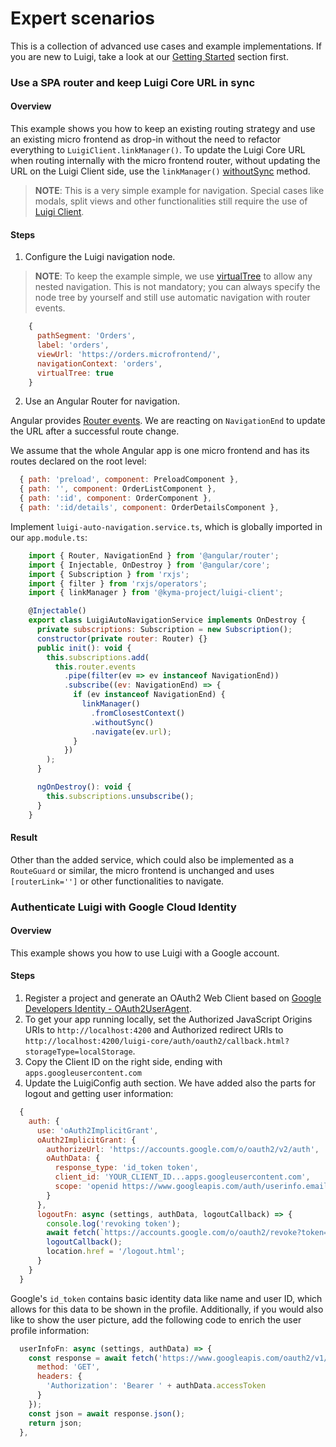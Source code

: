 <!-- meta
{
  "node": {
    "label": "Expert scenarios",
    "category": {
      "label": "Advanced"
    },
    "metaData": {
      "categoryPosition": 4,
      "position": 1
    }
  }
}
meta -->

# Expert scenarios

This is a collection of advanced use cases and example implementations. If you are new to Luigi, take a look at our [Getting Started](getting-started.md) section first.

<!-- accordion:start -->

### Use a SPA router and keep Luigi Core URL in sync

#### Overview

This example shows you how to keep an existing routing strategy and use an existing micro frontend as drop-in without the need to refactor everything to `LuigiClient.linkManager()`. To update the Luigi Core URL when routing internally with the micro frontend router, without updating the URL on the Luigi Client side, use the `linkManager()` [withoutSync](luigi-client-api.md#withoutsync) method.

<!-- add-attribute:class:warning -->
> **NOTE**: This is a very simple example for navigation. Special cases like modals, split views and other functionalities still require the use of [Luigi Client](luigi-client-api.md).

#### Steps

1. Configure the Luigi navigation node.

<!-- add-attribute:class:success -->
> **NOTE**: To keep the example simple, we use [virtualTree](navigation-parameters-reference.md#virtualtree) to allow any nested navigation. This is not mandatory; you can always specify the node tree by yourself and still use automatic navigation with router events.

```javascript
    {
      pathSegment: 'Orders',
      label: 'orders',
      viewUrl: 'https://orders.microfrontend/',
      navigationContext: 'orders',
      virtualTree: true
    }
```

2. Use an Angular Router for navigation.

Angular provides [Router events](https://angular.io/guide/router#router-events). We are reacting on `NavigationEnd` to update the URL after a successful route change.

We assume that the whole Angular app is one micro frontend and has its routes declared on the root level:

```javascript
  { path: 'preload', component: PreloadComponent },
  { path: '', component: OrderListComponent },
  { path: ':id', component: OrderComponent },
  { path: ':id/details', component: OrderDetailsComponent },
```

Implement `luigi-auto-navigation.service.ts`, which is globally imported in our `app.module.ts`:

```javascript
    import { Router, NavigationEnd } from '@angular/router';
    import { Injectable, OnDestroy } from '@angular/core';
    import { Subscription } from 'rxjs';
    import { filter } from 'rxjs/operators';
    import { linkManager } from '@kyma-project/luigi-client';

    @Injectable()
    export class LuigiAutoNavigationService implements OnDestroy {
      private subscriptions: Subscription = new Subscription();
      constructor(private router: Router) {}
      public init(): void {
        this.subscriptions.add(
          this.router.events
            .pipe(filter(ev => ev instanceof NavigationEnd))
            .subscribe((ev: NavigationEnd) => {
              if (ev instanceof NavigationEnd) {
                linkManager()
                  .fromClosestContext()
                  .withoutSync()
                  .navigate(ev.url);
              }
            })
        );
      }

      ngOnDestroy(): void {
        this.subscriptions.unsubscribe();
      }
    }
```

#### Result

Other than the added service, which could also be implemented as a `RouteGuard` or similar, the micro frontend is unchanged and uses `[routerLink='']` or other functionalities to navigate.

### Authenticate Luigi with Google Cloud Identity

#### Overview

This example shows you how to use Luigi with a Google account.

#### Steps

1. Register a project and generate an OAuth2 Web Client based on [Google Developers Identity - OAuth2UserAgent](https://developers.google.com/identity/protocols/OAuth2UserAgent).
2. To get your app running locally, set the Authorized JavaScript Origins URIs to `http://localhost:4200` and Authorized redirect URIs to `http://localhost:4200/luigi-core/auth/oauth2/callback.html?storageType=localStorage`.
3. Copy the Client ID on the right side, ending with `apps.googleusercontent.com`
4. Update the LuigiConfig auth section. We have added also the parts for logout and getting user information:

```javascript
  {
    auth: {
      use: 'oAuth2ImplicitGrant',
      oAuth2ImplicitGrant: {
        authorizeUrl: 'https://accounts.google.com/o/oauth2/v2/auth',
        oAuthData: {
          response_type: 'id_token token',
          client_id: 'YOUR_CLIENT_ID...apps.googleusercontent.com',
          scope: 'openid https://www.googleapis.com/auth/userinfo.email profile',
        }
      },
      logoutFn: async (settings, authData, logoutCallback) => {
        console.log('revoking token');
        await fetch(`https://accounts.google.com/o/oauth2/revoke?token=${authData.accessToken}`);
        logoutCallback();
        location.href = '/logout.html';
      }
    }
  }
```

Google's `id_token` contains basic identity data like name and user ID, which allows for this data to be shown in the profile.
Additionally, if you would also like to show the user picture, add the following code to enrich the user profile information:

```javascript
  userInfoFn: async (settings, authData) => {
    const response = await fetch('https://www.googleapis.com/oauth2/v1/userinfo', {
      method: 'GET',
      headers: {
        'Authorization': 'Bearer ' + authData.accessToken
      }
    });
    const json = await response.json();
    return json;
  },
```

<!-- accordion:end -->
